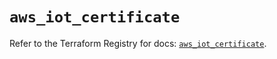 # `aws_iot_certificate`

Refer to the Terraform Registry for docs: [`aws_iot_certificate`](https://registry.terraform.io/providers/hashicorp/aws/6.8.0/docs/resources/iot_certificate).
